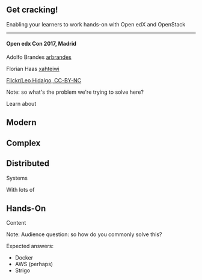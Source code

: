 ## Get cracking! 

Enabling your learners to work hands-on with Open edX and
OpenStack

****

#### Open edx Con 2017, Madrid

Adolfo Brandes [arbrandes](//twitter.com/arbrandes)

Florian Haas [xahteiwi](//twitter.com/xahteiwi)


<!-- .slide: data-background-image="https://farm9.staticflickr.com/8647/16677683256_471293f61c_o_d.jpg" data-background-size="cover" --> 

[Flickr/Leo Hidalgo, CC-BY-NC](https://flic.kr/p/rpKuc3) <!-- .element: class="caption" -->

Note: so what's the problem we're trying to solve here?


Learn about

## Modern
## Complex
## Distributed

Systems


With lots of

## Hands-On 

Content

Note: Audience question: so how do you commonly solve this?

Expected answers:

- Docker
- AWS (perhaps)
- Strigo


<!-- .slide: data-background-image="static/images/openstack-logo.svg" data-background-size="contain" -->


<!-- .slide: data-background-image="static/images/overview.svg" data-background-size="contain" -->
